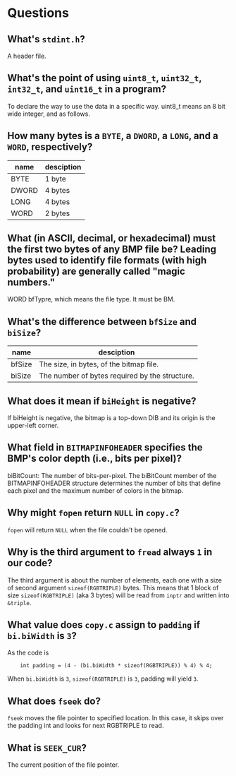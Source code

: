# Questions

## What's `stdint.h`?

A header file.

## What's the point of using `uint8_t`, `uint32_t`, `int32_t`, and `uint16_t` in a program?

To declare the way to use the data in a specific way. uint8_t means an 8 bit wide integer, and as follows.

## How many bytes is a `BYTE`, a `DWORD`, a `LONG`, and a `WORD`, respectively?
| name | desciption |
| ----- | ----- |
| BYTE | 1 byte |
| DWORD | 4 bytes |
| LONG | 4 bytes |
| WORD | 2 bytes |

## What (in ASCII, decimal, or hexadecimal) must the first two bytes of any BMP file be? Leading bytes used to identify file formats (with high probability) are generally called "magic numbers."

WORD bfTypre, which means the file type. It must be BM. 

## What's the difference between `bfSize` and `biSize`?
| name | desciption |
| ----- | ----- |
| bfSize | The size, in bytes, of the bitmap file. |
| biSize | The number of bytes required by the structure. |

## What does it mean if `biHeight` is negative?

If biHeight is negative, the bitmap is a top-down DIB and its origin is the upper-left corner.

## What field in `BITMAPINFOHEADER` specifies the BMP's color depth (i.e., bits per pixel)?

biBitCount: The number of bits-per-pixel. The biBitCount member of the BITMAPINFOHEADER structure determines the number of bits that define each pixel and the maximum number of colors in the bitmap.

## Why might `fopen` return `NULL` in `copy.c`?

`fopen` will return `NULL` when the file couldn't be opened.

## Why is the third argument to `fread` always `1` in our code?

The third argument is about the number of elements, each one with a size of second argument `sizeof(RGBTRIPLE)`  bytes. 
This means that 1 block of size `sizeof(RGBTRIPLE)` (aka 3 bytes) will be read from `inptr` and written into `&triple`.

## What value does `copy.c` assign to `padding` if `bi.biWidth` is `3`?

As the code is 
```
    int padding = (4 - (bi.biWidth * sizeof(RGBTRIPLE)) % 4) % 4;
```
When `bi.biWidth` is `3`, `sizeof(RGBTRIPLE)` is `3`, padding will yield `3`.

## What does `fseek` do?

`fseek` moves the file pointer to specified location. In this case, it skips over the padding int and
    looks for next RGBTRIPLE to read.

## What is `SEEK_CUR`?

The current position of the file pointer.
